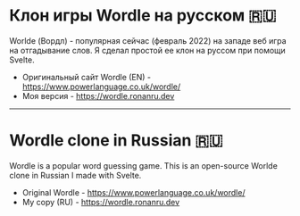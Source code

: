 # Клон игры Wordle на русском 🇷🇺

Worlde (Вордл) - популярная сейчас (февраль 2022) на западе веб игра на отгадывание слов. Я сделал простой ее клон на руссом при помощи Svelte.

- Оригинальный сайт Wordle (EN) - https://www.powerlanguage.co.uk/wordle/
- Моя версия - https://wordle.ronanru.dev

---

# Wordle clone in Russian 🇷🇺

Wordle is a popular word guessing game. This is an open-source Worlde clone in Russian I made with Svelte.

- Original Wordle - https://www.powerlanguage.co.uk/wordle/
- My copy (RU) - https://wordle.ronanru.dev
